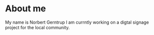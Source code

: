 # About me
My name is Norbert Gerntrup
I am currntly working on a digtal signage project for the local community.
